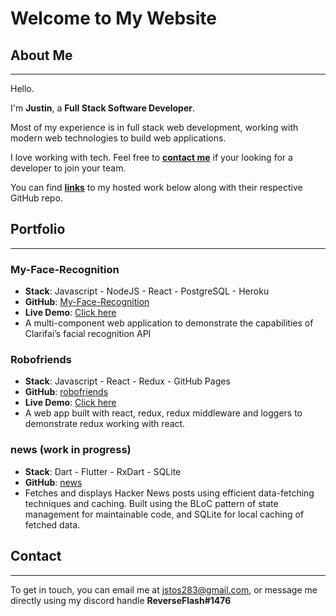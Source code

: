 # Welcome to My Website

## About Me

---

Hello.

I'm **Justin**, a **Full Stack Software Developer**.

Most of my experience is in full stack web development, working with modern web technologies to build web applications.

I love working with tech. Feel free to **[contact me](https://inverseflash.github.io/Justin-Stosic/#contact)** if your looking for a developer to join your team.

You can find **[links](https://inverseflash.github.io/Justin-Stosic/#Portfolio)** to my hosted work below along with their respective GitHub repo.

## Portfolio

---

### My-Face-Recognition

- **Stack**: Javascript - NodeJS - React - PostgreSQL - Heroku
- **GitHub**: [My-Face-Recognition](https://github.com/InverseFlash/My-Face-Recognition)
- **Live Demo**: [Click here](https://dry-citadel-98524.herokuapp.com/)
- A multi-component web application to demonstrate the capabilities of Clarifai’s facial recognition API

### Robofriends

- **Stack**: Javascript - React - Redux - GitHub Pages
- **GitHub**: [robofriends](https://github.com/InverseFlash/robofriends)
- **Live Demo**: [Click here](https://inverseflash.github.io/robofriends/)
- A web app built with react, redux, redux middleware and loggers to demonstrate redux working with react.

### news (work in progress)

- **Stack**: Dart - Flutter - RxDart - SQLite
- **GitHub**: [news](https://github.com/InverseFlash/hacker_news)
- Fetches and displays Hacker News posts using efficient data-fetching techniques and caching. Built using the BLoC pattern of state management for maintainable code, and SQLite for local caching of fetched data.

## Contact

---

To get in touch, you can email me at [jstos283@gmail.com](mailto:jstos283@gmail.com), or message me directly using my discord handle **ReverseFlash#1476**
